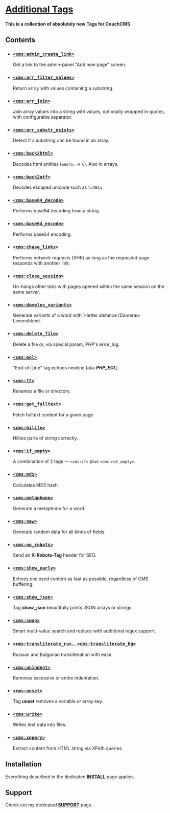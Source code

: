 # [Additional Tags](https://github.com/trendoman/Tweakus-Dilectus/tree/main/anton.cms%40ya.ru__tags-new)

#### This is a collection of absolutely new Tags for CouchCMS

## Contents

* ### [`<cms:admin_create_link>`](admin_create_link/)

   Get a link to the admin-panel "Add new page" screen.

* ### [`<cms:arr_filter_values>`](arr_filter_values/)

   Return array with values containing a substring.

* ### [`<cms:arr_join>`](arr_join/)

   Join array values into a string with values, optionally wrapped in quotes, with configurable separator.

* ### [`<cms:arr_substr_exists>`](arr_substr_exists/)

   Detect if a substring can be found in an array.

* ### [`<cms:back2html>`](back2html/)

   Decodes html entities (`&euro;` → `€`). Also in arrays.

* ### [`<cms:back2utf>`](back2utf/)

   Decodes escaped unicode such as `\u304a`

* ### [`<cms:base64_decode>`](base64_decode/)

   Performs base64 decoding from a string.

* ### [`<cms:base64_encode>`](base64_encode/)

   Performs base64 encoding.

* ### [`<cms:chase_links>`](chase_links/)

   Performs network requests (XHR) as long as the requested page responds with another link.

* ### [`<cms:close_session>`](close_session/)

    Un-hangs other tabs with pages opened within the same session on the same server.

* ### [`<cms:damelev_variants>`](damelev_variants/)

    Generate variants of a word with 1-letter distance (Damerau-Levenshtein).

* ### [`<cms:delete_file>`](delete_file/)

    Delete a file or, via special param, PHP's error_log.

* ### [`<cms:eol>`](eol/)

   "End-of-Line" tag echoes newline (aka ***PHP_EOL***).

* ### [`<cms:f2>`](f2/)

   Renames a file or directory.

* ### [`<cms:get_fulltext>`](get_fulltext/)

   Fetch fulltext content for a given page

* ### [`<cms:hilite>`](hilite/)

   Hilites parts of string correctly.

* ### [`<cms:if_empty>`](if_empty/)

    A combination of 2 tags &mdash; `<cms:if>` plus `<cms:not_empty>`.

* ### [`<cms:md5>`](md5/)

    Calculates MD5 hash.

* ### [`<cms:metaphone>`](metaphone/)

    Generate a metaphone for a word.

* ### [`<cms:new>`](new/)

    Generate random data for all kinds of fields.

* ### [`<cms:no_robots>`](no_robots/)

    Send an **X-Robots-Tag** header for SEO.

* ### [`<cms:show_early>`](show_early/)

    Echoes enclosed content as fast as possible, regardless of CMS buffering.

* ### [`<cms:show_json>`](show_json/)

    Tag **show_json** beautifully prints JSON arrays or strings.

* ### [`<cms:swap>`](swap/)

    Smart multi-value search and replace with additional regex support.

* ### [`<cms:transliterate_ru>, <cms:transliterate_bg>`](transliterate/)

    Russian and Bulgarian transliteration with ease.

* ### [`<cms:unindent>`](unindent/)

    Removes excessive or entire indentation.

* ### [`<cms:unset>`](unset/)

    Tag **unset** removes a variable or array key.

* ### [`<cms:write>`](write/)

    Writes text data into files.

* ### [`<cms:xquery>`](xquery/)

    Extract content from HTML string via XPath queries.

## Installation

Everything described in the dedicated [**INSTALL**](/INSTALL.md) page applies.

## Support

Check out my dedicated [**SUPPORT**](/SUPPORT.md) page.
